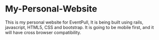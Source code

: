 # My-Personal-Website
This is my personal website for EventPull, It is being built using rails, javascript, HTML5, CSS and bootstrap. It is going to be mobile first, and it will have cross browser compatibility. 